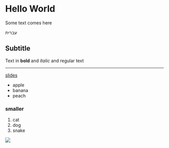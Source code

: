 # Hello World

Some text comes here

עברית
## Subtitle

Text in **bold** and _italic_ and regular text

----

[slides](https://slides.code-maven.com/github-pages)

* apple
* banana
* peach

### smaller

1. cat
2. dog
3. snake

![](https://static.themarthablog.com/2017/10/DSC_7829.jpg)

